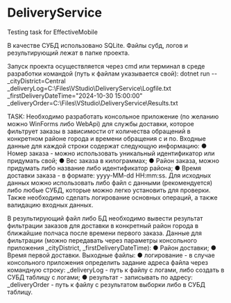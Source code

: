 # DeliveryService
Testing task for EffectiveMobile

В качестве СУБД использовано SQLite.
Файлы субд, логов и результирующий лежат в папке проекта.

Запуск проекта осуществляется через cmd или терминал в среде разработки командой (путь к файлам указывается свой):
dotnet run -- _cityDistrict=Central _deliveryLog=C:\Files\VStudio\DeliveryService\Logfile.txt _firstDeliveryDateTime="2024-10-30 15:00:00" _deliveryOrder=C:\Files\VStudio\DeliveryService\Results.txt 

TASK:
Необходимо разработать консольное приложение (по желанию можно WinForms
либо WebApi) для службы доставки, которое фильтрует заказы в зависимости от
количества обращений в конкретном районе города и времени обращения с и по.
Входные данные для каждой строки содержат следующую информацию:
● Номер заказа - можно использовать уникальный идентификатор или
придумать свой;
● Вес заказа в килограммах;
● Район заказа, можно придумать либо название либо идентификатор
района;
● Время доставки заказа - в формате: yyyy-MM-dd HH:mm:ss.
Для исходных данных можно использовать либо файл с данными
(рекомендуется) либо любые СУБД, которые можно легко установить для проверки.
Также необходимо сделать логирование основных операций, а также
валидацию входных данных.

В результирующий файл либо БД необходимо вывести результат фильтрации
заказов для доставки в конкретный район города в ближайшие полчаса после времени
первого заказа.
Данные для фильтрации (можно передавать через параметры консольного
приложения _cityDistrict, _firstDeliveryDateTime):
● Район доставки;
● Время первой доставки.
Выходные файлы:
● логирование - в случае консольного приложения определить задание адреса
файла через командную строку: _deliveryLog - путь к файлу с логами, либо
создать в СУБД таблицу с логами;
● результат - записывать по адресу: _deliveryOrder - путь к файлу с результатом
выборки либо в СУБД таблицу.
